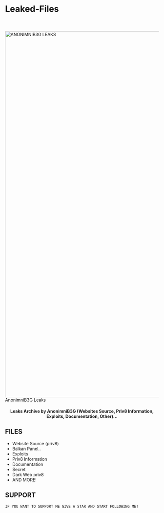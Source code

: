 # Leaked-Files<h1 align="center">
  <br>
  <a href="https://drophub.io/"><img src="https://i.imgur.com/XDdRJ8O.gif" alt="ANONIMNIB3G LEAKS" width="1200"></a>
  <br>
  AnonimniB3G Leaks
  <br>
</h1>

<h4 align="center">Leaks Archive by AnonimniB3G (Websites Source, Priv8 Information, Exploits, Documentation, Other)...</h4>
<p align="center">
   
## FILES

* Website Source (priv8)
* Balkan Panel..
* Exploits
* Priv8 Information
* Documentation
* Secret
* Dark Web priv8
* AND MORE!

## SUPPORT

```
IF YOU WANT TO SUPPORT ME GIVE A STAR AND START FOLLOWING ME!
```

